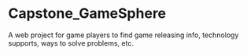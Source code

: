 # Capstone_GameSphere
A web project for game players to find game releasing info, technology supports, ways to solve problems, etc.
